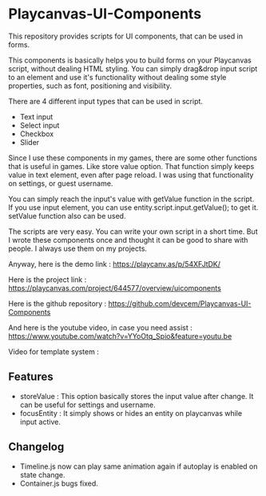 # Playcanvas-UI-Components
This repository provides scripts for UI components, that can be used in forms.

This components is basically helps you to build forms on your Playcanvas script, without dealing HTML styling. You can simply drag&drop input script to an element and use it's functionality without dealing some style properties, such as font, positioning and visibility.

There are 4 different input types that can be used in script.
- Text input
- Select input
- Checkbox
- Slider

Since I use these components in my games, there are some other functions that is useful in games. Like store value option. That function simply keeps value in text element, even after page reload. I was using that functionality on settings, or guest username.

You can simply reach the input's value with getValue function in the script. If you use input element, you can use entity.script.input.getValue(); to get it. setValue function also can be used.

The scripts are very easy. You can write your own script in a short time. But I wrote these components once and thought it can be good to share with people. I always use them on my projects.

Anyway, here is the demo link :
https://playcanv.as/p/54XFJtDK/

Here is the project link :
https://playcanvas.com/project/644577/overview/uicomponents

Here is the github repository : 
https://github.com/devcem/Playcanvas-UI-Components

And here is the youtube video, in case you need assist :
https://www.youtube.com/watch?v=YYoOtq_Spio&feature=youtu.be

Video for template system : 


## Features
- storeValue : This option basically stores the input value after change. It can be useful for settings and username.
- focusEntity : It simply shows or hides an entity on playcanvas while input active.

## Changelog
- Timeline.js now can play same animation again if autoplay is enabled on state change.
- Container.js bugs fixed.